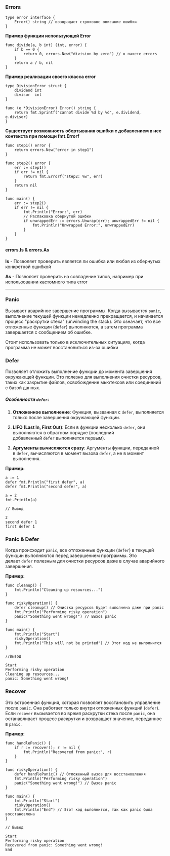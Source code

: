 ### Errors

```
type error interface {
    Error() string // возвращает строковое описание ошибки
}
```

**Пример функции использующей Error**

```
func divide(a, b int) (int, error) {
    if b == 0 {
        return 0, errors.New("division by zero") // в пакете errors
    }
    return a / b, nil
}
```

**Пример реализации своего класса error**

```
type DivisionError struct {
    dividend int
    divisor  int
}

func (e *DivisionError) Error() string {
    return fmt.Sprintf("cannot divide %d by %d", e.dividend, e.divisor)
}
```

**Существует возможность обертывания ошибки с добавлением в нее контекста при помощи fmt.Errorf**

```
func step1() error {
    return errors.New("error in step1")
}

func step2() error {
    err := step1()
    if err != nil {
        return fmt.Errorf("step2: %w", err)
    }
    return nil
}

func main() {
    err := step2()
    if err != nil {
        fmt.Println("Error:", err)
        // Распаковка обернутой ошибки
        if unwrappedErr := errors.Unwrap(err); unwrappedErr != nil {
            fmt.Println("Unwrapped Error:", unwrappedErr)
        }
    }
}
```

#### errors.Is & errors.As

**Is** - Позволяет проверить является ли ошибка или любая из обернутых конкретной ошибкой

**As** - Позволяет проверить на совпадение типов, например при использовании кастомного типа error


---

### Panic

Вызывает аварийное завершение программы. Когда вызывается `panic`, выполнение текущей функции немедленно прекращается, и начинается процесс "раскрутки стека" (unwinding the stack). Это означает, что все отложенные функции (`defer`) выполняются, а затем программа завершается с сообщением об ошибке.

Стоит использовать только в исключительных ситуациях, когда программа не может восстановиться из-за ошибки


### Defer

Позволяет отложить выполнение функции до момента завершения окружающей функции. Это полезно для выполнения очистки ресурсов, таких как закрытие файлов, освобождение мьютексов или соединений с базой данных.
##### Особенности `defer`:

1. **Отложенное выполнение**: Функция, вызванная с `defer`, выполняется только после завершения окружающей функции.
    
2. **LIFO (Last In, First Out)**: Если в функции несколько `defer`, они выполняются в обратном порядке (последний добавленный `defer` выполняется первым).
    
3. **Аргументы вычисляются сразу**: Аргументы функции, переданной в `defer`, вычисляются в момент вызова `defer`, а не в момент выполнения.

**Пример:**

```
a := 1  
defer fmt.Println("first defer", a)  
defer fmt.Println("second defer", a)  
  
a = 2  
fmt.Println(a)

// Вывод

2
second defer 1
first defer 1
```

### Panic & Defer

Когда происходит `panic`, все отложенные функции (`defer`) в текущей функции выполняются перед завершением программы. Это делает `defer` полезным для очистки ресурсов даже в случае аварийного завершения.

**Пример:**

```
func cleanup() {
    fmt.Println("Cleaning up resources...")
}

func riskyOperation() {
    defer cleanup() // Очистка ресурсов будет выполнена даже при panic
    fmt.Println("Performing risky operation")
    panic("Something went wrong!") // Вызов panic
}

func main() {
    fmt.Println("Start")
    riskyOperation()
    fmt.Println("This will not be printed") // Этот код не выполнится
}

//Вывод

Start
Performing risky operation
Cleaning up resources...
panic: Something went wrong!
```


### Recover

Это встроенная функция, которая позволяет восстановить управление после `panic`. Она работает только внутри отложенных функций (`defer`). Если `recover` вызывается во время раскрутки стека после `panic`, она останавливает процесс раскрутки и возвращает значение, переданное в `panic`.

**Пример:**

```
func handlePanic() {
    if r := recover(); r != nil {
        fmt.Println("Recovered from panic:", r)
    }
}

func riskyOperation() {
    defer handlePanic() // Отложенный вызов для восстановления
    fmt.Println("Performing risky operation")
    panic("Something went wrong!") // Вызов panic
}

func main() {
    fmt.Println("Start")
    riskyOperation()
    fmt.Println("End") // Этот код выполнится, так как panic была восстановлена
}

// Вывод

Start
Performing risky operation
Recovered from panic: Something went wrong!
End
```
